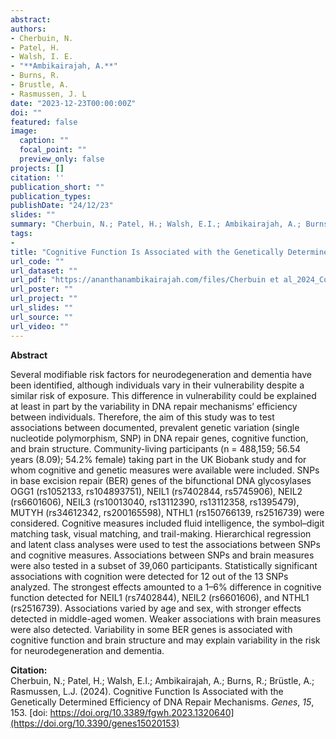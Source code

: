 ```yaml
---
abstract: 
authors:
- Cherbuin, N.
- Patel, H.
- Walsh, I. E.
- "**Ambikairajah, A.**"
- Burns, R.
- Brustle, A.
- Rasmussen, J. L
date: "2023-12-23T00:00:00Z"
doi: ""
featured: false
image:
  caption: ""
  focal_point: ""
  preview_only: false
projects: []
citation: ''
publication_short: ""
publication_types: 
publishDate: "24/12/23"
slides: ""
summary: "Cherbuin, N.; Patel, H.; Walsh, E.I.; Ambikairajah, A.; Burns, R.; Brüstle, A.; Rasmussen, L.J. (2024). Cognitive Function Is Associated with the Genetically Determined Efficiency of DNA Repair Mechanisms. *Genes*, *15*, 153. [doi: https://doi.org/10.3389/fgwh.2023.1320640](https://doi.org/10.3390/genes15020153)"
tags:
- 
title: "Cognitive Function Is Associated with the Genetically Determined Efficiency of DNA Repair Mechanisms"
url_code: ""
url_dataset: ""
url_pdf: "https://ananthanambikairajah.com/files/Cherbuin et al_2024_Cognitive Function Is Associated with the Genetically Determined Efficiency of DNA Repair MechanismsGenes.pdf"
url_poster: ""
url_project: ""
url_slides: ""
url_source: ""
url_video: ""
---
```


**Abstract**   

Several modifiable risk factors for neurodegeneration and dementia have been identified, although individuals vary in their vulnerability despite a similar risk of exposure. This difference in vulnerability could be explained at least in part by the variability in DNA repair mechanisms’ efficiency between individuals. Therefore, the aim of this study was to test associations between documented, prevalent genetic variation (single nucleotide polymorphism, SNP) in DNA repair genes, cognitive function, and brain structure. Community-living participants (n = 488,159; 56.54 years (8.09); 54.2% female) taking part in the UK Biobank study and for whom cognitive and genetic measures were available were included. SNPs in base excision repair (BER) genes of the bifunctional DNA glycosylases OGG1 (rs1052133, rs104893751), NEIL1 (rs7402844, rs5745906), NEIL2 (rs6601606), NEIL3 (rs10013040, rs13112390, rs13112358, rs1395479), MUTYH (rs34612342, rs200165598), NTHL1 (rs150766139, rs2516739) were considered. Cognitive measures included fluid intelligence, the symbol–digit matching task, visual matching, and trail-making. Hierarchical regression and latent class analyses were used to test the associations between SNPs and cognitive measures. Associations between SNPs and brain measures were also tested in a subset of 39,060 participants. Statistically significant associations with cognition were detected for 12 out of the 13 SNPs analyzed. The strongest effects amounted to a 1–6% difference in cognitive function detected for NEIL1 (rs7402844), NEIL2 (rs6601606), and NTHL1 (rs2516739). Associations varied by age and sex, with stronger effects detected in middle-aged women. Weaker associations with brain measures were also detected. Variability in some BER genes is associated with cognitive function and brain structure and may explain variability in the risk for neurodegeneration and dementia.

**Citation:**    
Cherbuin, N.; Patel, H.; Walsh, E.I.; Ambikairajah, A.; Burns, R.; Brüstle, A.; Rasmussen, L.J. (2024). Cognitive Function Is Associated with the Genetically Determined Efficiency of DNA Repair Mechanisms. *Genes*, *15*, 153. [doi: https://doi.org/10.3389/fgwh.2023.1320640](https://doi.org/10.3390/genes15020153)
